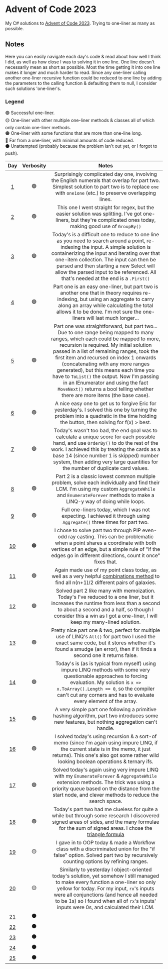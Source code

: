 # Advent of Code 2023
My C# solutions to [Advent of Code 2023](https://adventofcode.com/2023). Trying to one-liner as many as possible.

## Notes
Here you can easily navigate each day's code & read about how well I think I did, as well as how close I was to solving it in one line.
One line doesn't necessarily mean as short as possible. Most the time getting it into one line makes it longer and much harder to read.
Since any one-liner calling another one-liner recursive function could be reduced to one line by adding the parameters to the calling function & defaulting them to null, I consider such solutions 'one-liner's.

### Legend
🟢 Successful one-liner.<br>
🟡 One-liner with other multiple one-liner methods & classes all of which only contain one-liner methods.<br>
🟠 One-liner with some functions that are more than one-line long.<br>
🔴 Far from a one-liner, with minimal amounts of code reduced.<br>
⚫ Unattempted (probably because the problem isn't out yet, or I forgot to push).

| **Day** | **Verbosity** | **Notes** |
|:---:|:---:|:---:|
| [1](AdventOfCode2023/Day01.cs) | 🟢 | Surprisingly complicated day one, involving the English numerals that overlap for part two. Simplest solution to part two is to replace `one` with `one1one` (etc.) to preserve overlapping lines. |
| [2](AdventOfCode2023/Day02.cs) | 🟢 | This one I went straight for regex, but the easier solution was splitting. I've got one-liners, but they're complicated ones today, making good use of `GroupBy()` |
| [3](AdventOfCode2023/Day03.cs) | 🟢 | Today's is a difficult one to reduce to one line as you need to search around a point, re-indexing the input. A simple solution is containerizing the input and iterating over that one-item collection. The input can then be parsed and then starting a new Select will allow the parsed input to be referenced. All that's needed at the end is a `.First()` |
| [4](AdventOfCode2023/Day04.cs) | 🟢 | Part one is an easy one-liner, but part two is another one that in theory requires re-indexing, but using an aggregate to carry along an array while calculating the total allows it to be done. I'm not sure the one-liners will last much longer... |
| [5](AdventOfCode2023/Day05.cs) | 🟢 | Part one was straightforward, but part two... Due to one range being mapped to many ranges, which each could be mapped to more, recursion is required. My initial solution passed in a list of remaining ranges, took the first item and recursed on index 1 onwards (concatenating with any more ranges generated), but this means each time you have to `ToList()` the output. Now I'm passing in an IEnumerator and using the fact `MoveNext()` returns a bool telling whether there are more items (the base case). |
| [6](AdventOfCode2023/Day06.cs) | 🟢 | A nice easy one to get us to forgive Eric for yesterday's. I solved this one by turning the problem into a quadratic in the time holding the button, then solving for f(x) > best. |
| [7](AdventOfCode2023/Day07.cs) | 🟢 | Today's wasn't too bad, the end goal was to calculate a unique score for each possible hand, and use `OrderBy()` to do the rest of the work. I achieved this by treating the cards as a base 14 (since number 1 is skipped) number system, then adding very large quantities for the number of duplicate card values. |
| [8](AdventOfCode2023/Day08.cs) | 🟢 | Part 2 is a classic lowest common multiple problem, solve each individually and find their LCM. I'm using my custom `AggregateWhile` and `EnumerateForever` methods to make a LINQ-y way of doing while loops. |
| [9](AdventOfCode2023/Day09.cs) | 🟢 | Full one-liners today, which I was not expecting. I achieved it through using `Aggregate()` three times for part two. |
| [10](AdventOfCode2023/Day10.cs) | 🟠 | I chose to solve part two through PIP even-odd ray casting. This can be problematic when a point shares a coordinate with both vertices of an edge, but a simple rule of "if the edges go in different directions, count it once" fixes that. |
| [11](AdventOfCode2023/Day11.cs) | 🟢 | Again made use of my point class today, as well as a very helpful [combinations method](https://stackoverflow.com/a/33336576/13361257) to find all n(n+1)/2 different pairs of galaxies. |
| [12](AdventOfCode2023/Day12.cs) | 🟢 | Solved part 2 like many with memoization. Today's I've reduced to a one liner, but it increases the runtime from less than a second to about a second and a half, so though I consider this a win as I got a one-liner, I will keep my many-lined solution. |
| [13](AdventOfCode2023/Day13.cs) | 🟢 | Pretty nice part one & two, perfect for multiple use of LINQ's `All()` for part two I used the exact same code, but it stores whether it's found a smudge (an error), then if it finds a second one it returns false. |
| [14](AdventOfCode2023/Day14.cs) | 🟢 | Today's is (as is typical from myself) using impure LINQ methods with some very questionable approaches to forcing evaluation. My solution is `x => x.ToArray().Length == 0`, so the compiler can't cut any corners and has to evaluate every element of the array. |
| [15](AdventOfCode2023/Day15.cs) | 🟢 | A very simple part one following a primitive hashing algorithm, part two introduces some new features, but nothing aggregation can't handle. |
| [16](AdventOfCode2023/Day16.cs) | 🟢 | I solved today's using recursion & a sort-of memo (since I'm again using impure LINQ, if the current state is in the memo, it just returns). This one's also got some rather wild looking boolean operations & ternary ifs. |
| [17](AdventOfCode2023/Day17.cs) | 🟢 | Solved today's again using very impure LINQ with my `EnumerateForever` & `AggregateWhile` extension methods. The trick was using a priority queue based on the distance from the start node, and clever methods to reduce the search space.  |
| [18](AdventOfCode2023/Day18.cs) | 🟢 | Today's part two had me clueless for quite a while but through some research I discovered signed areas of sides, and the many formulae for the sum of signed areas. I chose the [triangle formula](https://en.wikipedia.org/wiki/Shoelace_formula#Triangle_formula) |
| [19](AdventOfCode2023/Day19.cs) | 🟡 | I gave in to OOP today & made a Workflow class with a discriminated union for the "if false" option. Solved part two by recursively counting options by refining ranges. |
| [20](AdventOfCode2023/Day20.cs) | 🟡 | Similarly to yesterday I object-oriented today's solution, yet somehow I still managed to make every function a one-liner so only yellow for today. For my input, `rx`'s inputs were all conjunctions (and hence all needed to be 1s) so I found when all of `rx`'s inputs' inputs were 0s, and calculated their LCM. |
| [21](AdventOfCode2023/Day21.cs) | ⚫ |  |
| [22](AdventOfCode2023/Day22.cs) | ⚫ |  |
| [23](AdventOfCode2023/Day23.cs) | ⚫ |  |
| [24](AdventOfCode2023/Day24.cs) | ⚫ |  |
| [25](AdventOfCode2023/Day25.cs) | ⚫ |  |
